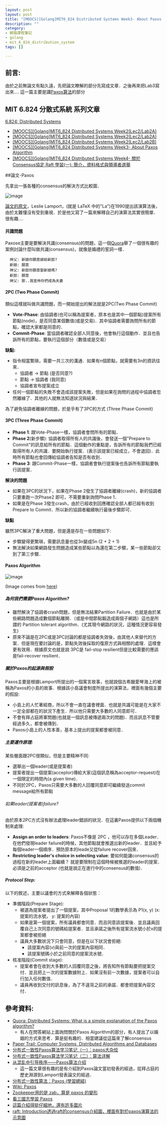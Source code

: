 ```yaml
---
layout: post
layout: post
title: "[MOOCS][Golang]MIT6_824 Distributed Systems Week3- About Paxos Algorithm"
description: ""
category: 
- 網路課程筆記
- golang
- mit_6_824_distribution_system
tags: []

---
```


## 前言:

由於之前無論文有點久遠，先把論文瞭解的部分先寫成文章．之後再來把Lab3寫出來....  這一篇主要是講[Paxos算法](https://zh.wikipedia.org/wiki/Paxos%E7%AE%97%E6%B3%95)的部分

## MIT 6.824 分散式系統 系列文章

[6.824: Distributed Systems](http://nil.csail.mit.edu/6.824/2015/index.html)

- [[MOOCS][Golang]MIT6_824 Distributed Systems Week2(Lec2/Lab2A)](http://www.evanlin.com/mit6824-week1/)
- [[MOOCS][Golang]MIT6_824 Distributed Systems Week2(Lec2/Lab2A)](http://www.evanlin.com/mit6824-week2A/)
- [[MOOCS][Golang]MIT6_824 Distributed Systems Week2(Lec2/Lab2B)](http://www.evanlin.com/mit6824-week2B/)
- [[MOOCS][Golang]MIT6_824 Distributed Systems Week3- About Paxos Algorithm](http://www.evanlin.com/mit6824-week3-paxos/)
- [[MOOCS][Golang]MIT6_824 Distributed Systems Week4- 關於Consensus協定 Raft 學習(一):  簡介，資料格式與領導者選舉](http://www.evanlin.com/raft-study-1/)


##論文-Paxos

先拿出一張各種的consensus的解決方式比較圖．

![image](../images/2015/paxos.gif)


[論文的原文](http://nil.csail.mit.edu/6.824/2015/papers/paxos-simple.pdf)，Leslie Lamport，(就是 LaTeX 中的"La")在1990提出該演算法後，由於太難懂沒有受到重視．於是他又寫了一篇來解釋自己的演算法其實很簡單． 很有趣.... 

#### 共識問題

Paxose主要是要解決共識(consensus)的問題，這一個[Quora](http://www.quora.com/Distributed-Systems/What-is-a-simple-explanation-of-the-Paxos-algorithm)舉了一個很有趣的案例討論什麼叫做共識(consensus)，就像是婚禮的誓詞一樣．

      神父: 新娘你願意嫁給新郎? 
      新娘: 願意
      神父: 新郎你願意娶新娘嗎?
      新郎: 願意
      神父: 那..我宣佈你們成為夫妻

#### 2PC (Two Phase Commit)
類似這樣就叫做共識問題，而一開始提出的解法就是2PC(Two Phase Commit) 

- **Vote-Phase**: 由協調者(也可以稱為提案者，原本也是其中一個節點)提案所有節點(node)，是否同意某個數值(或是交易)．其中協調者需要詢問所有的節點，確認大家都是同意的．
- **Commit-Phase**: 當協調者確認全部人同意後，他會執行這個動作．並且也告訴所有的節點，要執行這個部分（數值或是交易）

**缺點:**

- 指令相當繁瑣，需要一共三次的溝通．如果有n個節點，就需要有3n的資訊往來．
    - 協調者 -> 節點 (是否同意?)
    - 節點  -> 協調者 (我同意)
    - 協調者宣布提案成立
- 任何一個節點的失敗不會造成該提案失敗，但是如果在詢問的過程中協調者忽然離線了．其他的人就無法知道狀況與結果．

為了避免協調者離線的問題，於是乎有了3PC的方式 (Three Phase Commit)

#### 3PC (Three Phase Commit)

- **Phase 1**: 跟Vote-Phase一樣，協調者會問所有的節點．
- **Phase 2**(新步驟): 協調者取得所有人的共識後，會發送一個"Prepare to Commit"的訊息給所有的節點．這個動作的重點是，告訴所有的節點我們已經取得所有人的共識．要開始執行提案．(表示該提案已經成立，不會退回)．此時所有節點也會回傳給協調者告知是否有收到．
- **Phase 3**: 跟Commit-Phase一樣，協調者會執行提案後也告訴所有節點要執行該提案．

**解決的問題** 

- 如果在3PC的狀況下，如果在Phase 2發生了協調者離線(crash)，新的協調者只要重跑一次Phase2 即可，不需要重新詢問Phase 1．
- 如果是在Phase 3發生crash，由於已經收到回應確認全部人都已經有收到Prepare to Commit．所以新的協調者繼續執行最後步驟即可．

**缺點**

雖然3PC解決了重大問題，但是還是存在一些問題如下:

- 步驟變得更繁瑣，需要訊息量也從3n變成5n  (2 + 2 + 1)
- 無法解決如果網路發生問題造成某些節點以為還在第二步驟，某一些節點卻又到了第三步驟．

#### Paxos Algorithm

![image](http://the-paper-trail.org/blog/wp-content/uploads/2010/01/standard-run.png)

(Image comes from [here](http://the-paper-trail.org/blog/consensus-protocols-paxos/))

##### 為何我們需要Paxos Algorithm?

- 雖然解決了協調者crash問題，但是無法結果Partition Failure．也就是由於某些網路問題造成數個節點離開．（或是中間節點鍛造成兩個子網路）這也是所謂的 Partition tolerant algorithm．(尤其現今網路的狀況，這種情況更容易發生)
- 原來不論是在2PC或是3PC討論的都是協調者失效後，由其他人來替代的方案．但是現在要討論的是，節點失效後採取的復原方式與相關的處理．這樣會更有效用．根據原文也就是說 3PC是 fail-stop resilient但是比較需要的應該是fail-recover resilient．

##### 關於Paxos的起源與假設

Paxos主要是根據Lamport所提出的一個寓言故事，也就說個古希臘愛琴海上的被稱為Paxos的小島的故事．根據該小島議會制度所提出的演算法，裡面有幾個主要的假設:

- 小島上的人忙著經商，所以不會一直在議會裡面．也就是共識可能是在大家不一定全部都在的狀況下產生．所以他只需要大多數的人同意即可．
- 不會有拜占庭將軍問題(也就是一個訊息被傳遞兩次的問題)．而且訊息不管要經過多久，都會被傳到．
- Paxos小島上的人性本善，基本上提出的提案都會被同意．


##### 主要運作原理:

某些層面跟2PC很類似，但是主要精神不同:

- 選舉出一個leader(或是提案者)
- 提案者提出一個提案(acceptor)傳給大家(這個訊息稱為acceptor-request)在一個限定的時間內(a given time)．
- 不同於2PC，Paxos只需要大多數的人回覆同意即可繼續發送commit message給所有節點

###### 如果leader(提案者)failure?

由於原本2PC方式沒有辦法處理leader錯誤的狀況．在這裏Paxos提供以下兩個機制來處理:

- **Assign an order to leaders**: Paxos不像是 2PC ，他可以存在多個Leader．在他們發現leader failure的時候，其他節點就會推選出新的leader．並且給予每個leader一個順序．預防原本的leade又從failure recover回來．
- **Restricting leader's choice in selecting value**: 要如何能讓consensus的過程在新的leader上面繼續？ 就是要限制在這個時候被推選的leader的提案．必須是之前的acceptor (也就是說正在進行中的consensus的數值)．


##### Protocol Step:

以下的敘述，主要以議會的方式來解釋各個狀態：

- 準備階段(Prepare Stage):
    - 被選為提案者提出了一個提案，其中Proposal 1的數學表示為 P1(x, y) (x: 提案的流水號， y: 提案的內容)
    - 如果是第一個提案，所有議員都會同意．而且同意該提案後．並且議員回覆自己上次同意的號碼給提案者．並且承諾之後所有提案流水號小於x的提案都會被拒絕
     - 議員大多數狀況下只會同意，但是在以下狀況會拒絕:
        - 該提案內容(v)與前一次的提案內容相同．
        - 該提案號碼小於之前同意的提案流水號．
- 核准階段(Commit stage):
    - 提案者會在收到大多數的人回覆同意之後，將告知所有節點要把提案交付．並且把上一次的提案數據附上．如果沒有前一次數據，提案者可以自行加入任何數值．
    - 議員再收到交付的訊息後，為了不違背之前的承諾．都會把提案內容交付．
       

## 參考資料:

- [Quora: Distributed Systems: What is a simple explanation of the Paxos algorithm?](http://www.quora.com/Distributed-Systems/What-is-a-simple-explanation-of-the-Paxos-algorithm)
    - 有人在問答網站上面詢問關於Paxos Algorithm的部分，有人提出了以婚姻的方式來思考．算是挺有趣的．相當建議從這篇來了解consensus
- [Paper Trail: Computer Systems, Distributed Algorithms and Databases](http://the-paper-trail.org/blog/consensus-protocols-paxos/)    
- [分布式一致性Paxos算法学习笔记（一）：paxos大杂烩](http://www.cnblogs.com/ychellboy/archive/2009/12/29/1634685.html)
- [分布式一致性Paxos算法学习笔记（二）：算法详解](http://www.cnblogs.com/ychellboy/archive/2009/12/29/1634801.html)
- [从混乱中引导秩序——Paxos算法介绍 ](http://blog.sina.com.cn/s/blog_478fa0650100sbcf.html)
    - 這一篇文章很有趣的是有介紹到Paxos論文當初發表的經過，從拜占庭的歷史淵源到Lamport發表論文的經過．
- [分布式一致性算法：Paxos (學習總結)](http://fanli7.net/a/caozuoxitong/OS/20111115/143232.html)    
- [Wiki: Paxos](https://zh.wikipedia.org/wiki/Paxos%E7%AE%97%E6%B3%95)
- [Zookeeper用的是 zab，算是 paxos 的變形](https://cwiki.apache.org/confluence/display/ZOOKEEPER/Zab+vs.+Paxos)
- [看三國志學習 Paxos](http://blog.csdn.net/russell_tao/article/details/7244530)
- [這篇介紹得挺仔細地，還有許多圖片](http://harry.me/blog/2014/12/27/neat-algorithms-paxos/)
- [raft: Introduction透過raft的consensus介紹圖，裡面有對於paxos演算法的示意圖](https://raftconsensus.github.io/)

